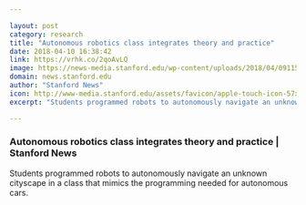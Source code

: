 ```yaml
---

layout: post
category: research
title: "Autonomous robotics class integrates theory and practice"
date: 2018-04-10 16:38:42
link: https://vrhk.co/2qoAvLQ
image: https://news-media.stanford.edu/wp-content/uploads/2018/04/09115933/lidar_feach.jpg
domain: news.stanford.edu
author: "Stanford News"
icon: http://www-media.stanford.edu/assets/favicon/apple-touch-icon-57x57.png
excerpt: "Students programmed robots to autonomously navigate an unknown cityscape in a class that mimics the programming needed for autonomous cars."

---
```


### Autonomous robotics class integrates theory and practice | Stanford News

Students programmed robots to autonomously navigate an unknown cityscape in a class that mimics the programming needed for autonomous cars.